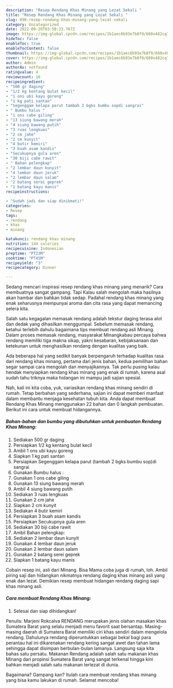 ```yaml
---
description: "Resep Rendang Khas Minang yang Lezat Sekali "
title: "Resep Rendang Khas Minang yang Lezat Sekali "
slug: 890-resep-rendang-khas-minang-yang-lezat-sekali
category: Uncategorized
date: 2022-09-20T03:50:23.767Z
image: https://img-global.cpcdn.com/recipes/1b1aec6b93e7b8f9/680x482cq70/rendang-khas-minang-foto-resep-utama.jpg
hideToc: false
enableToc: true
enableTocContent: false
thumbnail: https://img-global.cpcdn.com/recipes/1b1aec6b93e7b8f9/680x482cq70/rendang-khas-minang-foto-resep-utama.jpg
cover: https://img-global.cpcdn.com/recipes/1b1aec6b93e7b8f9/680x482cq70/rendang-khas-minang-foto-resep-utama.jpg
author: Admin
authorAv: notfound
ratingvalue: 4
reviewcount: 16
recipeingredient:
- "500 gr daging"
- "1/2 kg kentang bulat kecil"
- "1 ons ubi kayu goreng"
- "1 kg pati santan"
- "Segenggam kelapa parut tambah 2 bgks bumbu sopdi sangrai"
- " Bumbu halus "
- "1 ons cabe giling"
- "13 siung bawang merah"
- "4 siung bawang putih"
- "3 ruas lengkuas"
- "2 cm jahe"
- "2 cm kunyit"
- "4 butir kemiri"
- "3 buah asam kandis"
- "Secukupnya gula aren"
- "30 biji cabe rawit"
- " Bahan pelengkap"
- "2 lembar daun kunyit"
- "4 lembar daun jeruk"
- "2 lembar daun salam"
- "2 batang serei geprek"
- "1 batang kayu manis"
recipeinstructions:

- "Sudah jadi dan siap dinikmati!"
categories:
- Resep
tags:
- rendang
- khas
- minang

katakunci: rendang khas minang 
nutrition: 144 calories
recipecuisine: Indonesian
preptime: "PT23M"
cooktime: "PT45M"
recipeyield: "3"
recipecategory: Dinner

---
```



Sedang mencari inspirasi resep rendang khas minang yang menarik? Cara membuatnya sangat gampang. Tapi Kalau salah mengolah maka hasilnya akan hambar dan bahkan tidak sedap. Padahal rendang khas minang yang enak seharusnya mempunyai aroma dan cita rasa yang dapat memancing selera kita.


Salah satu kegagalan memasak rendang adalah tekstur daging terasa alot dan dedak yang dihasilkan menggumpal. Sebelum memasak rendang, ketahui terlebih dahulu bagaimana tips membuat rendang asli Minang. Dalam proses memasak rendang, masyarakat Minangkabau percaya bahwa rendang memiliki tiga makna sikap, yakni kesabaran, kebijaksanaan dan ketekunan untuk menghasilkan rendang dengan kualitas yang baik.

Ada beberapa hal yang sedikit banyak berpengaruh terhadap kualitas rasa dari rendang khas minang, pertama dari jenis bahan, kedua pemilihan bahan segar sampai cara mengolah dan menyajikannya. Tak perlu pusing kalau hendak menyiapkan rendang khas minang yang enak di rumah, karena asal sudah tahu triknya maka hidangan ini mampu jadi sajian spesial.


Nah, kali ini kita coba, yuk, variasikan rendang khas minang sendiri di rumah. Tetap berbahan yang sederhana, sajian ini dapat memberi manfaat dalam membantu menjaga kesehatan tubuh kita. Anda dapat membuat Rendang Khas Minang menggunakan 22 bahan dan 0 langkah pembuatan. Berikut ini cara untuk membuat hidangannya.

<!--inarticleads1-->

##### Bahan-bahan dan bumbu yang dibutuhkan untuk pembuatan Rendang Khas Minang:

1. Sediakan 500 gr daging
1. Persiapkan 1/2 kg kentang bulat kecil
1. Ambil 1 ons ubi kayu goreng
1. Siapkan 1 kg pati santan
1. Persiapkan Segenggam kelapa parut (tambah 2 bgks bumbu sop)di sangrai
1. Gunakan  Bumbu halus :
1. Gunakan 1 ons cabe giling
1. Gunakan 13 siung bawang merah
1. Ambil 4 siung bawang putih
1. Sediakan 3 ruas lengkuas
1. Gunakan 2 cm jahe
1. Siapkan 2 cm kunyit
1. Sediakan 4 butir kemiri
1. Persiapkan 3 buah asam kandis
1. Persiapkan Secukupnya gula aren
1. Sediakan 30 biji cabe rawit
1. Ambil  Bahan pelengkap:
1. Sediakan 2 lembar daun kunyit
1. Gunakan 4 lembar daun jeruk
1. Gunakan 2 lembar daun salam
1. Gunakan 2 batang serei geprek
1. Siapkan 1 batang kayu manis


Cobain resep ini, asli dari Minang. Bisa Mama coba juga di rumah, loh. Ambil piring saji dan hidangkan nikmatnya rendang daging khas minang asli yang enak dan lezat. Demikian resep membuat hidangan rendang daging sapi khas minang asli. 

<!--inarticleads2-->

##### Cara membuat Rendang Khas Minang:


1. Selesai dan siap dihidangkan!

Penulis: Marjeni Rokcalva RENDANG merupakan jenis olahan masakan khas Sumatera Barat yang selalu menjadi menu favorit saat bersantap. Masing-masing daerah di Sumatera Barat memiliki ciri khas sendiri dalam mengelola rendang. Dahulunya rendang diperuntukkan sebagai bekal bagi para perantau hal ini dikarenakan rendang kering sangat awet dan tahan lama sehingga dapat disimpan berbulan-bulan lamanya. Langsung saja kita bahas satu persatu. Makanan Rendang adalah salah satu makanan khas Minang dari propinsi Sumatera Barat yang sangat terkenal hingga kini bahkan menjadi salah satu makanan terlezat di dunia. 

Bagaimana? Gampang kan? Itulah cara membuat rendang khas minang yang bisa kamu lakukan di rumah. Selamat mencoba!
